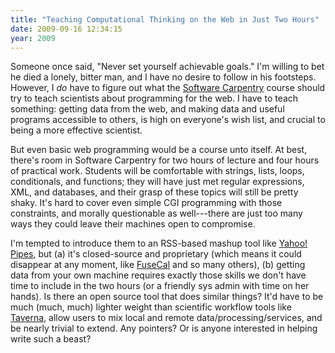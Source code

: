 ```yaml
---
title: "Teaching Computational Thinking on the Web in Just Two Hours"
date: 2009-09-16 12:34:15
year: 2009
---
```

Someone once said, "Never set yourself achievable goals." I'm willing to bet he died a lonely, bitter man, and I have no desire to follow in his footsteps. However, I <em>do</em> have to figure out what the <a href="https://software-carpentry.org">Software Carpentry</a> course should try to teach scientists about programming for the web. I have to teach something: getting data from the web, and making data and useful programs accessible to others, is high on everyone's wish list, and crucial to being a more effective scientist.

But even basic web programming would be a course unto itself. At best, there's room in Software Carpentry for two hours of lecture and four hours of practical work. Students will be comfortable with strings, lists, loops, conditionals, and functions; they will have just met regular expressions, XML, and databases, and their grasp of these topics will still be pretty shaky. It's hard to cover even simple CGI programming with those constraints, and morally questionable as well---there are just too many ways they could leave their machines open to compromise.

I'm tempted to introduce them to an RSS-based mashup tool like <a href="http://pipes.yahoo.com/pipes/">Yahoo! Pipes</a>, but (a) it's closed-source and proprietary (which means it could disappear at any moment, like <a href="http://blog.fusecal.com/2009/07/au-revoir-fusecal/">FuseCal</a> and so many others), (b) getting data from your own machine requires exactly those skills we don't have time to include in the two hours (or a friendly sys admin with time on her hands). Is there an open source tool that does similar things? It'd have to be much (much, much) lighter weight than scientific workflow tools like <a href="http://taverna.sourceforge.net/">Taverna</a>, allow users to mix local and remote data/processing/services, and be nearly trivial to extend.  Any pointers?  Or is anyone interested in helping write such a beast?
